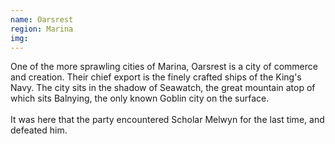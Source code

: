 ```yaml
---
name: Oarsrest
region: Marina
img: 
---
```

One of the more sprawling cities of Marina, Oarsrest is a city of commerce and creation. Their chief export is the finely crafted ships of the King's Navy. The city sits in the shadow of Seawatch, the great mountain atop of which sits Balnying, the only known Goblin city on the surface. <br><br>It was here that the party encountered Scholar Melwyn for the last time, and defeated him. 